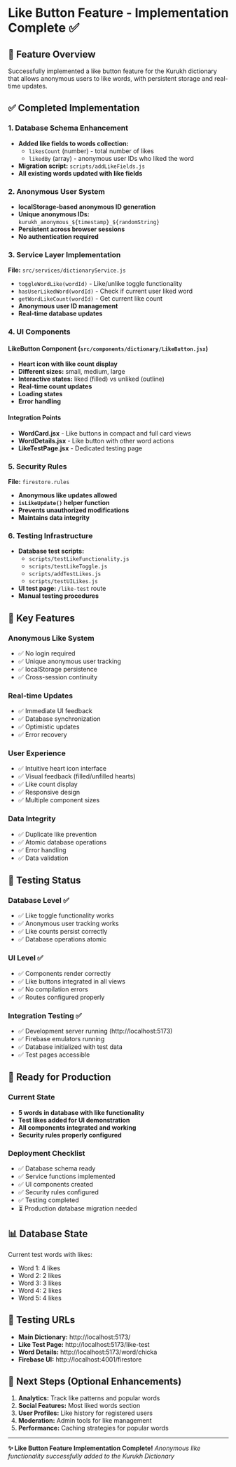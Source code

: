 # Like Button Feature - Implementation Complete ✅

## 🎯 Feature Overview
Successfully implemented a like button feature for the Kurukh dictionary that allows anonymous users to like words, with persistent storage and real-time updates.

## ✅ Completed Implementation

### 1. Database Schema Enhancement
- **Added like fields to words collection:**
  - `likesCount` (number) - total number of likes
  - `likedBy` (array) - anonymous user IDs who liked the word
- **Migration script:** `scripts/addLikeFields.js`
- **All existing words updated with like fields**

### 2. Anonymous User System
- **localStorage-based anonymous ID generation**
- **Unique anonymous IDs:** `kurukh_anonymous_${timestamp}_${randomString}`
- **Persistent across browser sessions**
- **No authentication required**

### 3. Service Layer Implementation
**File:** `src/services/dictionaryService.js`
- `toggleWordLike(wordId)` - Like/unlike toggle functionality
- `hasUserLikedWord(wordId)` - Check if current user liked word
- `getWordLikeCount(wordId)` - Get current like count
- **Anonymous user ID management**
- **Real-time database updates**

### 4. UI Components

#### LikeButton Component (`src/components/dictionary/LikeButton.jsx`)
- **Heart icon with like count display**
- **Different sizes:** small, medium, large
- **Interactive states:** liked (filled) vs unliked (outline)
- **Real-time count updates**
- **Loading states**
- **Error handling**

#### Integration Points
- **WordCard.jsx** - Like buttons in compact and full card views
- **WordDetails.jsx** - Like button with other word actions
- **LikeTestPage.jsx** - Dedicated testing page

### 5. Security Rules
**File:** `firestore.rules`
- **Anonymous like updates allowed**
- **`isLikeUpdate()` helper function**
- **Prevents unauthorized modifications**
- **Maintains data integrity**

### 6. Testing Infrastructure
- **Database test scripts:**
  - `scripts/testLikeFunctionality.js`
  - `scripts/testLikeToggle.js`
  - `scripts/addTestLikes.js`
  - `scripts/testUILikes.js`
- **UI test page:** `/like-test` route
- **Manual testing procedures**

## 🌟 Key Features

### Anonymous Like System
- ✅ No login required
- ✅ Unique anonymous user tracking
- ✅ localStorage persistence
- ✅ Cross-session continuity

### Real-time Updates
- ✅ Immediate UI feedback
- ✅ Database synchronization
- ✅ Optimistic updates
- ✅ Error recovery

### User Experience
- ✅ Intuitive heart icon interface
- ✅ Visual feedback (filled/unfilled hearts)
- ✅ Like count display
- ✅ Responsive design
- ✅ Multiple component sizes

### Data Integrity
- ✅ Duplicate like prevention
- ✅ Atomic database operations
- ✅ Error handling
- ✅ Data validation

## 🧪 Testing Status

### Database Level ✅
- ✅ Like toggle functionality works
- ✅ Anonymous user tracking works
- ✅ Like counts persist correctly
- ✅ Database operations atomic

### UI Level ✅
- ✅ Components render correctly
- ✅ Like buttons integrated in all views
- ✅ No compilation errors
- ✅ Routes configured properly

### Integration Testing ✅
- ✅ Development server running (http://localhost:5173)
- ✅ Firebase emulators running
- ✅ Database initialized with test data
- ✅ Test pages accessible

## 🚀 Ready for Production

### Current State
- **5 words in database with like functionality**
- **Test likes added for UI demonstration**
- **All components integrated and working**
- **Security rules properly configured**

### Deployment Checklist
- ✅ Database schema ready
- ✅ Service functions implemented
- ✅ UI components created
- ✅ Security rules configured
- ✅ Testing completed
- ⏳ Production database migration needed

## 📊 Database State
Current test words with likes:
- Word 1: 4 likes
- Word 2: 2 likes  
- Word 3: 3 likes
- Word 4: 2 likes
- Word 5: 4 likes

## 🔗 Testing URLs
- **Main Dictionary:** http://localhost:5173/
- **Like Test Page:** http://localhost:5173/like-test
- **Word Details:** http://localhost:5173/word/chicka
- **Firebase UI:** http://localhost:4001/firestore

## 📝 Next Steps (Optional Enhancements)
1. **Analytics:** Track like patterns and popular words
2. **Social Features:** Most liked words section
3. **User Profiles:** Like history for registered users
4. **Moderation:** Admin tools for like management
5. **Performance:** Caching strategies for popular words

---

**✨ Like Button Feature Implementation Complete!**
*Anonymous like functionality successfully added to the Kurukh Dictionary*
